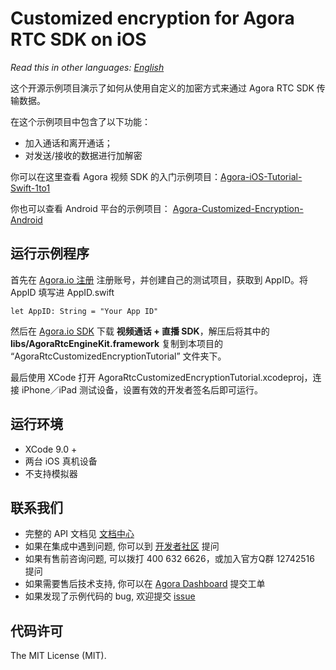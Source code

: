 # Customized encryption for Agora RTC SDK on iOS

*Read this in other languages: [English](README.md)*

这个开源示例项目演示了如何从使用自定义的加密方式来通过 Agora RTC SDK 传输数据。

在这个示例项目中包含了以下功能：

- 加入通话和离开通话；
- 对发送/接收的数据进行加解密

你可以在这里查看 Agora 视频 SDK 的入门示例项目：[Agora-iOS-Tutorial-Swift-1to1](https://github.com/AgoraIO/Agora-iOS-Tutorial-Swift-1to1)

你也可以查看 Android 平台的示例项目： [Agora-Customized-Encryption-Android](https://github.com/AgoraIO-Community/Agora-Customized-Encryption-Android)

## 运行示例程序
首先在 [Agora.io 注册](https://dashboard.agora.io/cn/signup/) 注册账号，并创建自己的测试项目，获取到 AppID。将 AppID 填写进 AppID.swift

```
let AppID: String = "Your App ID"
```

然后在 [Agora.io SDK](https://www.agora.io/cn/download/) 下载 **视频通话 + 直播 SDK**，解压后将其中的 **libs/AgoraRtcEngineKit.framework** 复制到本项目的 “AgoraRtcCustomizedEncryptionTutorial” 文件夹下。

最后使用 XCode 打开 AgoraRtcCustomizedEncryptionTutorial.xcodeproj，连接 iPhone／iPad 测试设备，设置有效的开发者签名后即可运行。

## 运行环境
* XCode 9.0 +
* 两台 iOS 真机设备
* 不支持模拟器

## 联系我们

- 完整的 API 文档见 [文档中心](https://docs.agora.io/cn/)
- 如果在集成中遇到问题, 你可以到 [开发者社区](https://dev.agora.io/cn/) 提问
- 如果有售前咨询问题, 可以拨打 400 632 6626，或加入官方Q群 12742516 提问
- 如果需要售后技术支持, 你可以在 [Agora Dashboard](https://dashboard.agora.io) 提交工单
- 如果发现了示例代码的 bug, 欢迎提交 [issue](https://github.com/AgoraIO/Agora-iOS-Tutorial-Swift-1to1/issues)

## 代码许可

The MIT License (MIT).
